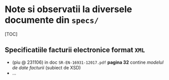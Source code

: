 
# Note si observatii la diversele documente din `specs/`

[TOC]



## Specificatiile facturii electronice format `XML`

* (piu @ 231106) in doc `SR-EN-16931-12017.pdf` __pagina 32__ contine _modelul de date facturii_ (subiect de XSD)
* ...

